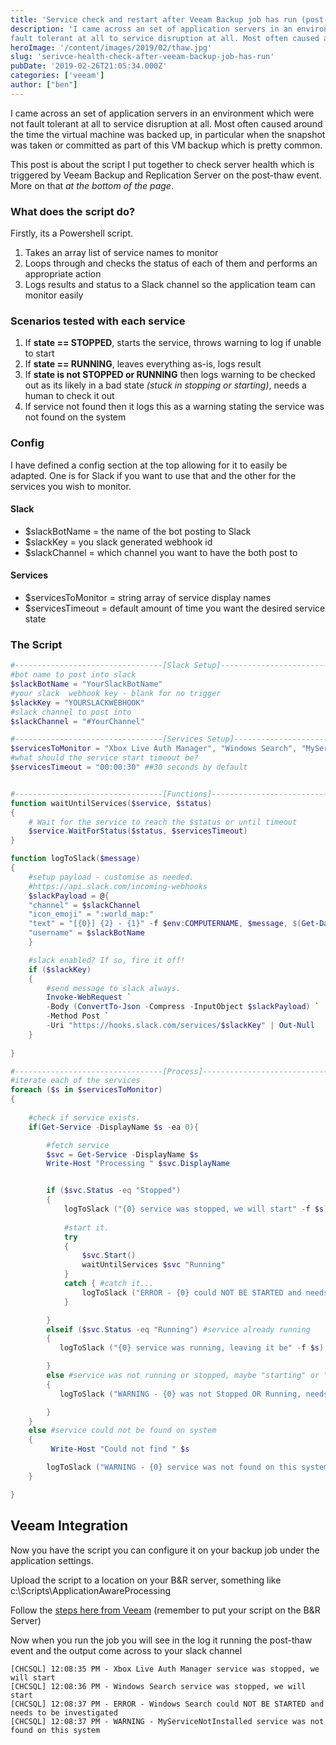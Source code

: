 ```yaml
---
title: 'Service check and restart after Veeam Backup job has run (post-thaw)' 
description: 'I came across an set of application servers in an environment which were not
fault tolerant at all to service disruption at all. Most often caused aro'
heroImage: '/content/images/2019/02/thaw.jpg'
slug: 'serivce-health-check-after-veeam-backup-job-has-run'
pubDate: '2019-02-26T21:05:34.000Z'
categories: ['veeam']
author: ["ben"]
---
```


I came across an set of application servers in an environment which were not fault tolerant at all to service disruption at all. Most often caused around the time the virtual machine was backed up, in particular when the snapshot was taken or committed as part of this VM backup which is pretty common. 

This post is about the script I put together to check server health which is triggered by Veeam Backup and Replication Server on the post-thaw event. More on that *at the bottom of the page*. 

### What does the script do?

Firstly, its a Powershell script.

1. Takes an array list of service names to monitor
2. Loops through and checks the status of each of them and performs an appropriate action
3. Logs results and status to a Slack channel so the application team can monitor easily

### Scenarios tested with each service

1. If **state == STOPPED**, starts the service, throws warning to log if unable to start
2. If **state == RUNNING**, leaves everything as-is, logs result
3. If **state is not STOPPED or RUNNING** then logs warning to be checked out as its likely in a bad state *(stuck in stopping or starting)*, needs a human to check it out
4. If service not found then it logs this as a warning stating the service was not found on the system

### Config

I have defined a config section at the top allowing for it to easily be adapted. One is for Slack if you want to use that and the other for the services you wish to monitor.

#### Slack

- $slackBotName = the name of the bot posting to Slack
- $slackKey = you slack generated webhook id
- $slackChannel = which channel you want to have the both post to

#### Services

- $servicesToMonitor = string array of service display names
- $servicesTimeout = default amount of time you want the desired service state

### The Script

```powershell
#---------------------------------[Slack Setup]---------------------------------
#bot name to post into slack
$slackBotName = "YourSlackBotName"
#your slack  webhook key - blank for no trigger
$slackKey = "YOURSLACKWEBHOOK"
#slack channel to post into
$slackChannel = "#YourChannel"

#---------------------------------[Services Setup]---------------------------------
$servicesToMonitor = "Xbox Live Auth Manager", "Windows Search", "MyServiceNotInstalled"
#what should the service start timeout be?
$servicesTimeout = "00:00:30" ##30 seconds by default


#---------------------------------[Functions]---------------------------------
function waitUntilServices($service, $status)
{
    # Wait for the service to reach the $status or until timeout
    $service.WaitForStatus($status, $servicesTimeout)
}

function logToSlack($message)
{
    #setup payload - customise as needed.
    #https://api.slack.com/incoming-webhooks
	$slackPayload = @{
	"channel" = $slackChannel
	"icon_emoji" = ":world_map:"
	"text" = "[{0}] {2} - {1}" -f $env:COMPUTERNAME, $message, $(Get-Date -Format T)
	"username" = $slackBotName
	}

	#slack enabled? If so, fire it off!
	if ($slackKey)
	{
		#send message to slack always.
		Invoke-WebRequest `
		-Body (ConvertTo-Json -Compress -InputObject $slackPayload) `
		-Method Post `
		-Uri "https://hooks.slack.com/services/$slackKey" | Out-Null
	}
  
}

#---------------------------------[Process]---------------------------------
#iterate each of the services
foreach ($s in $servicesToMonitor)
{
    
    #check if service exists.
    if(Get-Service -DisplayName $s -ea 0){

        #fetch service
        $svc = Get-Service -DisplayName $s
        Write-Host "Processing " $svc.DisplayName 


        if ($svc.Status -eq "Stopped")
        {
            logToSlack ("{0} service was stopped, we will start" -f $s)
            
            #start it.
            try 
            {
                $svc.Start()
                waitUntilServices $svc "Running"
            }
            catch { #catch it...
                logToSlack ("ERROR - {0} could NOT BE STARTED and needs to be investigated" -f $s) 
            }

        }
        elseif ($svc.Status -eq "Running") #service already running
        {
           logToSlack ("{0} service was running, leaving it be" -f $s)

        }
        else #service was not running or stopped, maybe "starting" or "stopping" etc.. needs to be looked at by a human. 
        {
           logToSlack ("WARNING - {0} was not Stopped OR Running, needs to be investigated" -f $s)

        }
    }
    else #service could not be found on system
    {
         Write-Host "Could not find " $s

        logToSlack ("WARNING - {0} service was not found on this system" -f $s)
    }

}
```

## Veeam Integration

Now you have the script you can configure it on your backup job under the application settings.

Upload the script to a location on your B&R server, something like c:\Scripts\ApplicationAwareProcessing

Follow the [steps here from Veeam](https://helpcenter.veeam.com/docs/backup/vsphere/vm_copy_vss_scripts.html?ver=95u4)  (remember to put your script on the B&R Server)

Now when you run the job you will see in the log it running the post-thaw event and the output come across to your slack channel

```
[CHCSQL] 12:08:35 PM - Xbox Live Auth Manager service was stopped, we will start
[CHCSQL] 12:08:36 PM - Windows Search service was stopped, we will start
[CHCSQL] 12:08:37 PM - ERROR - Windows Search could NOT BE STARTED and needs to be investigated
[CHCSQL] 12:08:37 PM - WARNING - MyServiceNotInstalled service was not found on this system

```

